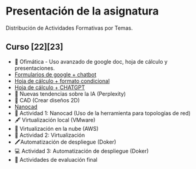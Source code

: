 # Presentación de la asignatura
Distribución de Actividades Formativas por Temas. 

## Curso [22][23]
* 🏫 Ofimática - Uso avanzado de google doc, hoja de cálculo y presentaciones.
* [Formularios de google + chatbot](https://github.com/calles/GII_TIC/tree/main/temario/Ofimatica/Google%20formularios)
* [Hoja de cálculo + formato condicional](https://github.com/calles/GII_TIC/tree/main/temario/Ofimatica/Google%20hoja%20de%20calculo/Formato%20condisiconal)
* [Hoja de cálculo + CHATGPT](https://github.com/calles/GII_TIC/tree/main/temario/Ofimatica/Google%20hoja%20de%20calculo/CHATGPT)
* 📜 Nuevas tendencias sobre la IA (Perplexity)
* 📓 CAD (Crear diseños 2D)
* [Nanocad](https://github.com/calles/GII_TIC/tree/main/temario/Ofimatica/Google%20hoja%20de%20calculo/CHATGPT)
* 🔎 Actividad 1: Nanocad (Uso de la herramienta para topologías de red)
* 🖋️ Virtualización local (VMware)
* 📒 Virtualización en la nube (AWS)
* 📑 Actividad 2: Virtualización
* 🖍️Automatización de despliegue (Doker)
* 💻 Actividad 3: Automatización de despliegue (Doker)
* 📖 Actividades de evaluación final





